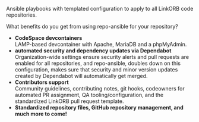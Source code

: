 Ansible playbooks with templated configuration to apply to all LinkORB code repositories.

What benefits do you get from using repo-ansible for your repository?

 - **CodeSpace devcontainers**<br>
   LAMP-based devcontainer with Apache, MariaDB and a phpMyAdmin.
 - **automated security and dependency updates via Dependabot**<br>
   Organization-wide settings ensure security alerts and pull requests are enabled for all repositories,
   and repo-ansible, doubles down on this configuration, makes sure that security and minor version updates
   created by Dependabot will automatically get merged.
 - **Contributors support**<br>
   Community guidelines, contributing notes, git hooks, codeowners for automated PR assignment, QA tooling/configuration,
   and the standardized LinkORB pull request template.
 - **Standardized repository files, GitHub repository management, and much more to come!**
